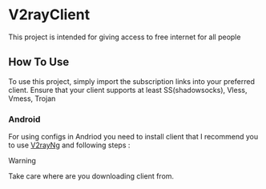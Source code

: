 # V2rayClient
This project is intended for giving access to free internet for all people 


## How To Use 
To use this project, simply import the subscription links into your preferred client. Ensure that your client supports at least SS(shadowsocks), Vless, Vmess, Trojan

### Android
For using configs in Andriod you need to install client that I recommend you to use [V2rayNg](https://github.com/2dust/v2rayNG/releases/download/1.8.35/v2rayNG_1.8.35_universal.apk) and following steps :
> [!WARNING]
> Take care where are you downloading client from.



